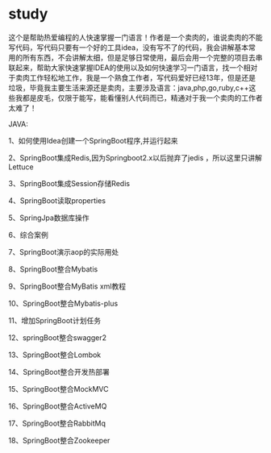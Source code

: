 # study
这个是帮助热爱编程的人快速掌握一门语言！作者是一个卖肉的，谁说卖肉的不能写代码，写代码只要有一个好的工具idea，没有写不了的代码，我会讲解基本常用的所有东西，不会讲解太细，但是足够日常使用，最后会用一个完整的项目去串联起来，帮助大家快速掌握IDEA的使用以及如何快速学习一门语言，找一个相对于卖肉工作轻松地工作，我是一个熟食工作者，写代码爱好已经13年，但是还是垃圾，毕竟我主要生活来源还是卖肉，主要涉及语言：java,php,go,ruby,c++这些我都是皮毛，仅限于能写，能看懂别人代码而已，精通对于我一个卖肉的工作者太难了！

JAVA:

  1、如何使用Idea创建一个SpringBoot程序,并运行起来

  2、SpringBoot集成Redis,因为Springboot2.x以后抛弃了jedis ，所以这里只讲解Lettuce 

  3、SpringBoot集成Session存储Redis

  4、SpringBoot读取properties

  5、SpringJpa数据库操作

  6、综合案例

  7、SpringBoot演示aop的实际用处

  8、SpringBoot整合Mybatis

  9、SpringBoot整合MyBatis xml教程

10、SpringBoot整合Mybatis-plus

11、增加SpringBoot计划任务

12、springBoot整合swagger2

13、SpringBoot整合Lombok

14、SpringBoot整合开发热部署

15、SpringBoot整合MockMVC

16、SpringBoot整合ActiveMQ

17、SpringBoot整合RabbitMq

18、SpringBoot整合Zookeeper